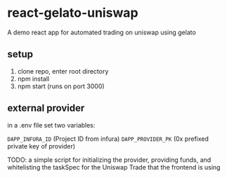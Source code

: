 # react-gelato-uniswap
A demo react app for automated trading on uniswap using gelato

## setup

1. clone repo, enter root directory
2. npm install
3. npm start (runs on port 3000)

## external provider

in a .env file set two variables:

`DAPP_INFURA_ID` (Project ID from infura)
`DAPP_PROVIDER_PK` (0x prefixed private key of provider)

TODO: a simple script for initializing the provider, providing funds, and whitelisting the taskSpec for the Uniswap Trade that the frontend is using
